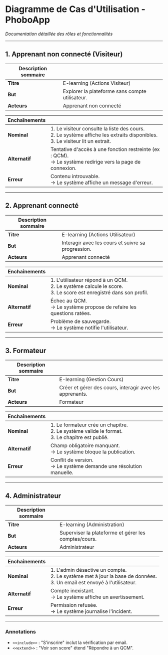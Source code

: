 # Diagramme de Cas d'Utilisation - PhoboApp  
*Documentation détaillée des rôles et fonctionnalités*  

---

## **1. Apprenant non connecté (Visiteur)**  
| **Description sommaire**       |                                                                 |
|-------------------------------|-----------------------------------------------------------------|
| **Titre**                     | E-learning (Actions Visiteur)                                   |
| **But**                       | Explorer la plateforme sans compte utilisateur.                 |
| **Acteurs**                   | Apprenant non connecté                                          |

| **Enchaînements**             |                                                                 |
|-------------------------------|-----------------------------------------------------------------|
| **Nominal**                   | 1. Le visiteur consulte la liste des cours. <br>2. Le système affiche les extraits disponibles. <br>3. Le visiteur lit un extrait. |
| **Alternatif**                | Tentative d'accès à une fonction restreinte (ex : QCM). <br>→ Le système redirige vers la page de connexion. |
| **Erreur**                    | Contenu introuvable. <br>→ Le système affiche un message d'erreur. |

---

## **2. Apprenant connecté**  
| **Description sommaire**       |                                                                 |
|-------------------------------|-----------------------------------------------------------------|
| **Titre**                     | E-learning (Actions Utilisateur)                                |
| **But**                       | Interagir avec les cours et suivre sa progression.              |
| **Acteurs**                   | Apprenant connecté                                              |

| **Enchaînements**             |                                                                 |
|-------------------------------|-----------------------------------------------------------------|
| **Nominal**                   | 1. L'utilisateur répond à un QCM. <br>2. Le système calcule le score. <br>3. Le score est enregistré dans son profil. |
| **Alternatif**                | Échec au QCM. <br>→ Le système propose de refaire les questions ratées. |
| **Erreur**                    | Problème de sauvegarde. <br>→ Le système notifie l'utilisateur.  |

---

## **3. Formateur**  
| **Description sommaire**       |                                                                 |
|-------------------------------|-----------------------------------------------------------------|
| **Titre**                     | E-learning (Gestion Cours)                                      |
| **But**                       | Créer et gérer des cours, interagir avec les apprenants.        |
| **Acteurs**                   | Formateur                                                       |

| **Enchaînements**             |                                                                 |
|-------------------------------|-----------------------------------------------------------------|
| **Nominal**                   | 1. Le formateur crée un chapitre. <br>2. Le système valide le format. <br>3. Le chapitre est publié. |
| **Alternatif**                | Champ obligatoire manquant. <br>→ Le système bloque la publication. |
| **Erreur**                    | Conflit de version. <br>→ Le système demande une résolution manuelle. |

---

## **4. Administrateur**  
| **Description sommaire**       |                                                                 |
|-------------------------------|-----------------------------------------------------------------|
| **Titre**                     | E-learning (Administration)                                     |
| **But**                       | Superviser la plateforme et gérer les comptes/cours.            |
| **Acteurs**                   | Administrateur                                                  |

| **Enchaînements**             |                                                                 |
|-------------------------------|-----------------------------------------------------------------|
| **Nominal**                   | 1. L'admin désactive un compte. <br>2. Le système met à jour la base de données. <br>3. Un email est envoyé à l'utilisateur. |
| **Alternatif**                | Compte inexistant. <br>→ Le système affiche un avertissement.   |
| **Erreur**                    | Permission refusée. <br>→ Le système journalise l'incident.    |

---

### **Annotations**  
- `<<include>>` : "S'inscrire" inclut la vérification par email.  
- `<<extend>>` : "Voir son score" étend "Répondre à un QCM".  
